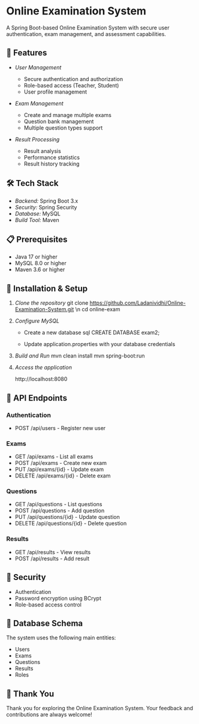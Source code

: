 # Online Examination System

A Spring Boot-based Online Examination System with secure user authentication, exam management, and assessment capabilities.

## 🚀 Features

- *User Management*
  - Secure authentication and authorization
  - Role-based access (Teacher, Student)
  - User profile management

- *Exam Management*
  - Create and manage multiple exams
  - Question bank management
  - Multiple question types support

- *Result Processing*
  - Result analysis
  - Performance statistics
  - Result history tracking

## 🛠 Tech Stack

- *Backend:* Spring Boot 3.x
- *Security:* Spring Security
- *Database:* MySQL
- *Build Tool:* Maven

## 📋 Prerequisites

- Java 17 or higher
- MySQL 8.0 or higher
- Maven 3.6 or higher

## 🔧 Installation & Setup

1. *Clone the repository*
   git clone https://github.com/Ladanividhi/Online-Examination-System.git \n
   cd online-exam
   

2. *Configure MySQL*
   - Create a new database
   sql
   CREATE DATABASE exam2;
   
   - Update application.properties with your database credentials

3. *Build and Run*
   mvn clean install
   mvn spring-boot:run
   

4. *Access the application*
   
   http://localhost:8080
   

## 🔑 API Endpoints

### Authentication
- POST /api/users - Register new user

### Exams
- GET /api/exams - List all exams
- POST /api/exams - Create new exam
- PUT /api/exams/{id} - Update exam
- DELETE /api/exams/{id} - Delete exam

### Questions
- GET /api/questions - List questions
- POST /api/questions - Add question
- PUT /api/questions/{id} - Update question
- DELETE /api/questions/{id} - Delete question

### Results
- GET /api/results - View results
- POST /api/results - Add result

## 🔐 Security

- Authentication
- Password encryption using BCrypt
- Role-based access control

## 📝 Database Schema

The system uses the following main entities:
- Users
- Exams
- Questions
- Results
- Roles


## 🙏 Thank You
Thank you for exploring the Online Examination System. Your feedback and contributions are always welcome!
